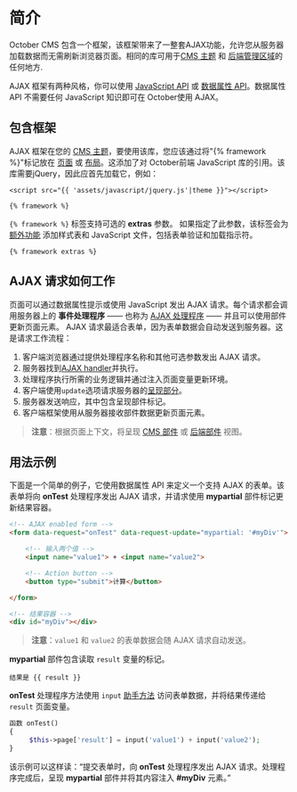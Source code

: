 # 简介

October CMS 包含一个框架，该框架带来了一整套AJAX功能，允许您从服务器加载数据而无需刷新浏览器页面。相同的库可用于[CMS 主题](../cms/themes.md) 和 [后端管理区域](../backend/controllers-ajax#oc-using-ajax-handlers)的任何地方.

AJAX 框架有两种风格，你可以使用 [JavaScript API](../ajax/javascript-api.md) 或 [数据属性 API](../ajax/attributes-api.md)。数据属性 API 不需要任何 JavaScript 知识即可在 October使用 AJAX。

<a id="oc-including-the-framework"></a>
## 包含框架

AJAX 框架在您的 [CMS 主题](../cms/themes.md)，要使用该库，您应该通过将"{% framework %}"标记放在 [页面](../cms/pages.md) 或 [布局](../cms/layouts.md)。这添加了对 October前端 JavaScript 库的引用。该库需要jQuery，因此应首先加载它，例如：

```twig
<script src="{{ 'assets/javascript/jquery.js'|theme }}"></script>

{% framework %}
```

`{% framework %}` 标签支持可选的 **extras** 参数。 如果指定了此参数，该标签会为 [额外功能](../ajax/extras.md) 添加样式表和 JavaScript 文件，包括表单验证和加载指示符。

```twig
{% framework extras %}
```

## AJAX 请求如何工作

页面可以通过数据属性提示或使用 JavaScript 发出 AJAX 请求。每个请求都会调用服务器上的 **事件处理程序** —— 也称为 [AJAX 处理程序](../ajax/handlers.md) —— 并且可以使用部件更新页面元素。 AJAX 请求最适合表单，因为表单数据会自动发送到服务器。这是请求工作流程：

1. 客户端浏览器通过提供处理程序名称和其他可选参数发出 AJAX 请求。
2. 服务器找到[AJAX handler](../ajax/handlers.md)并执行。
3. 处理程序执行所需的业务逻辑并通过注入页面变量更新环境。
4. 客户端使用`update`选项请求服务器的[呈现部分](../ajax/update-partials.md)。
5. 服务器发送响应，其中包含呈现部件标记。
6. 客户端框架使用从服务器接收部件数据更新页面元素。

> **注意**：根据页面上下文，将呈现 [CMS 部件](../cms/partials.md) 或 [后端部件](../backend/views-partials.md) 视图。

## 用法示例

下面是一个简单的例子，它使用数据属性 API 来定义一个支持 AJAX 的表单。该表单将向 **onTest** 处理程序发出 AJAX 请求，并请求使用 **mypartial** 部件标记更新结果容器。

```html
<!-- AJAX enabled form -->
<form data-request="onTest" data-request-update="mypartial: '#myDiv'">

    <!-- 输入两个值 -->
    <input name="value1"> + <input name="value2">

    <!-- Action button -->
    <button type="submit">计算</button>

</form>

<!-- 结果容器 -->
<div id="myDiv"></div>
```
> **注意**：`value1` 和 `value2` 的表单数据会随 AJAX 请求自动发送。

**mypartial** 部件包含读取 `result` 变量的标记。

```twig
结果是 {{ result }}
```

**onTest** 处理程序方法使用 `input` [助手方法](../services/helper.md#method-input) 访问表单数据，并将结果传递给 `result` 页面变量。

```php
函数 onTest()
{
     $this->page['result'] = input('value1') + input('value2');
}
```

该示例可以这样读：“提交表单时，向 **onTest** 处理程序发出 AJAX 请求。处理程序完成后，呈现 **mypartial** 部件并将其内容注入 **#myDiv** 元素。”